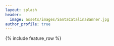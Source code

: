 ```yaml
---
layout: splash
header:
  image: assets/images/SantaCatalinaBanner.jpg
author_profile: true
---
```


{% include feature_row %}
